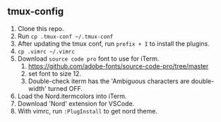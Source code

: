 ## tmux-config

1. Clone this repo. 
2. Run `cp .tmux-conf ~/.tmux-conf`
3. After updating the tmux conf, run `prefix + I` to install the plugins. 
4. `cp .vimrc ~/.vimrc`
5. Download `source code pro` font to use for iTerm. 
   1. https://github.com/adobe-fonts/source-code-pro/tree/master
   2. set font to size 12. 
   3. Double-check iterm has the 'Ambiguous characters are double-width' turned OFF.
6. Load the Nord.itermcolors into iTerm. 
7. Download 'Nord' extension for VSCode. 
8. With vimrc, run `:PlugInstall` to get nord theme. 
